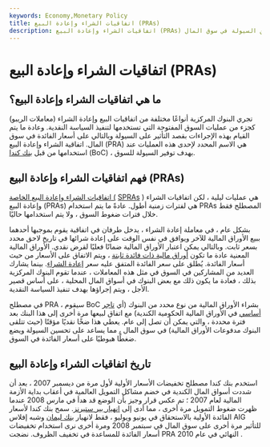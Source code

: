 ```yaml
---
keywords: Economy,Monetary Policy
title: اتفاقيات الشراء وإعادة البيع (PRAs)
description: اتفاقيات الشراء وإعادة البيع (PRAs) هي عملية سياسة نقدية من قبل بنك كندا تهدف إلى تحسين السيولة في سوق المال.
---
```


# اتفاقيات الشراء وإعادة البيع (PRAs)
## ما هي اتفاقيات الشراء وإعادة البيع؟

تجري البنوك المركزية أنواعًا مختلفة من اتفاقيات البيع وإعادة الشراء (معاملات الريبو) كجزء من عمليات السوق المفتوحة التي تستخدمها لتنفيذ السياسة النقدية. وعادة ما يتم القيام بهذه الإجراءات بقصد التأثير على السيولة وبالتالي على أسعار الفائدة في سوق المال. اتفاقية الشراء وإعادة البيع (PRA) هي الاسم المحدد لإحدى هذه العمليات عند استخدامها من قبل [بنك كندا](/bankofcanada) (BoC) ، بهدف توفير السيولة للسوق.

## فهم اتفاقيات الشراء وإعادة البيع (PRAs)

[اتفاقيات الشراء وإعادة البيع الخاصة (](/spra) [SPRAs](/spra) ) هي عمليات ليلية ، لكن اتفاقيات الشراء وإعادة البيع (PRAs) هي لفترات زمنية أطول. عادةً ما يتم استخدام PRAs المصطلح فقط خلال فترات ضغوط السوق ، ولا يتم استخدامها حاليًا.

بشكل عام ، في معاملة إعادة الشراء ، يدخل طرفان في اتفاقية يقوم بموجبها أحدهما ببيع الأوراق المالية للآخر ويوافق في نفس الوقت على إعادة شرائها في تاريخ لاحق محدد بسعر ثابت. وبالتالي يمكن اعتبار الأوراق المالية ضمانًا فعليًا لقرض نقدي. الأوراق المالية المعنية عادة ما تكون [أوراق مالية ذات فائدة ثابتة](/fixed-interest-security) ، ويتم الاتفاق على الأسعار من حيث أسعار الفائدة. يُطلق على سعر الفائدة المتفق عليه سعر [إعادة الشراء](/repurchaseagreement). بينما يشارك العديد من المشاركين في السوق في مثل هذه المعاملات ، عندما تقوم البنوك المركزية بذلك ، فعادة ما يكون ذلك مع بعض البنوك في أسواق المال المحلية ، على أساس قصير الأجل ، ويتم إجراؤها بهدف تنفيذ السياسة النقدية.

في مصطلح PRA ، سيقوم BoC بشراء الأوراق المالية من نوع محدد من البنوك (أي [تاجر أساسي](/primarydealer) في الأوراق المالية الحكومية الكندية) مع اتفاق لبيعها مرة أخرى إلى هذا البنك بعد فترة محددة ، والتي يمكن أن تصل إلى عام. يعطي هذا ضخًا نقديًا مؤقتًا (حيث تتلقى البنوك مدفوعات الأوراق المالية) في سوق المال [،](/moneymarket) مما يساعد على تحسين السيولة ويضع ضغطًا هبوطيًا على أسعار الفائدة في السوق.

## تاريخ اتفاقيات الشراء وإعادة البيع

استخدم بنك كندا مصطلح تخفيضات الأسعار الأولية لأول مرة من ديسمبر 2007 ، بعد أن شددت أسواق المال الكندية في خضم مشاكل التمويل العالمية في أعقاب بداية الأزمة المالية لعام 2007 ؛ تم عكس قرار وجيز بأن الوضع قد هدأ في مارس 2008 عندما ظهرت ضغوط التمويل مرة أخرى ، مما أدى إلى [انهيار بير ستيرنز](/bear-stearns). سمح بنك كندا لأسعار الفائدة الأولية بالاستحقاق في يونيو ويوليو ، فقط لانهيار [بنك ليمان](/lehman-brothers) وشبه إفلاس AIG للتأثير مرة أخرى على سوق المال في سبتمبر 2008 ومرة أخرى نرى استخدام تخفيضات أسعار الفائدة للمساعدة في تخفيف الظروف. نضجت PRA النهائي في عام 2010 .

